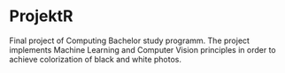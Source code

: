 # ProjektR

Final project of Computing Bachelor study programm. The project implements Machine Learning and Computer Vision principles in order to achieve colorization of 
black and white photos.
